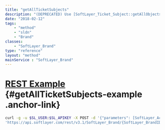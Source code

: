 ```yaml
---
title: "getAllTicketSubjects"
description: "(DEPRECATED) Use [SoftLayer_Ticket_Subject::getAllObjects](/reference/datatypes/$1/#$2) method. "
date: "2018-02-12"
tags:
    - "method"
    - "sldn"
    - "Brand"
classes:
    - "SoftLayer_Brand"
type: "reference"
layout: "method"
mainService : "SoftLayer_Brand"
---
```


# [REST Example](#getAllTicketSubjects-example) <a href="/article/rest/"><i class="fas fa-question"></i></a> {#getAllTicketSubjects-example .anchor-link} 
```bash
curl -g -u $SL_USER:$SL_APIKEY -X POST -d '{"parameters": [SoftLayer_Account]}' \
'https://api.softlayer.com/rest/v3.1/SoftLayer_Brand/{SoftLayer_BrandID}/getAllTicketSubjects'
```
